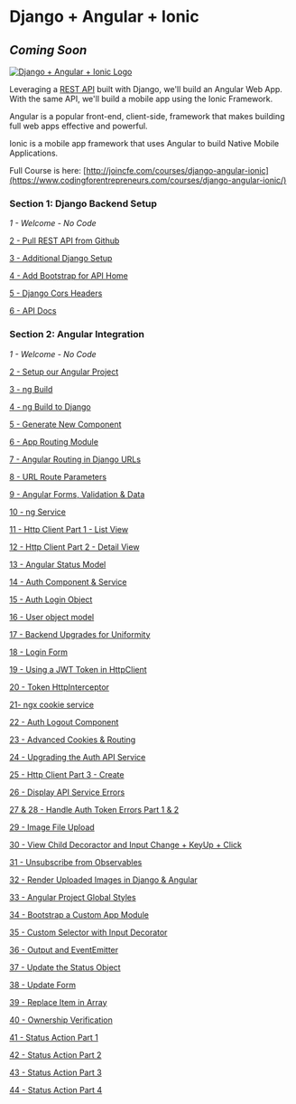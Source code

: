 # Django + Angular + Ionic

## *Coming Soon*

[![Django + Angular + Ionic Logo](https://cfe2-static.s3-us-west-2.amazonaws.com/media/courses/django-angular-ionic/images/Django_Angular_Ionic.jpg)
](https://www.codingforentrepreneurs.com/courses/django-angular-ionic/)

Leveraging a [REST API](https://www.codingforentrepreneurs.com/courses/rest-api/) built with Django, we'll build an Angular Web App. With the same API, we'll build a mobile app using the Ionic Framework.

Angular is a popular front-end, client-side, framework that makes building full web apps effective and powerful.

Ionic is a mobile app framework that uses Angular to build Native Mobile Applications.


Full Course is here: [http://joincfe.com/courses/django-angular-ionic](https://www.codingforentrepreneurs.com/courses/django-angular-ionic/)



### Section 1: Django Backend Setup
*1 - Welcome - No Code*

[2 - Pull REST API from Github](../../tree/b98406978163fc162085d4fe2f658820d5b6ac06/)

[3 - Additional Django Setup](../../tree/1e082d0d817d7d5e82264d1dfbd40d6b130302ef/)

[4 - Add Bootstrap for API Home](../../tree/1fbaf30787a11ee919dae5ef1213a8a207e004d2/)

[5 - Django Cors Headers](../../tree/fee8980b4461f83dc878ae79971f9d0e7ba0f618/)

[6 - API Docs](../../tree/65f74b19ea8e43a5b001a100a0fb151c8265892f/)



### Section 2: Angular Integration

*1 - Welcome - No Code*

[2 - Setup our Angular Project](../../tree/b8ec1ef99a82fa797dd72266d7c8a3c27abd0f11/)

[3 - ng Build](../../tree/54eb43a1b2c36125483c2528828364a8cadc78ae/)

[4 - ng Build to Django](../../tree/358067b31213bfc33329c070bb8c1bb8dc7bbe62/)

[5 - Generate New Component](../../tree/5eacc98c99f5f813ded380cb89ebe9c76fd88de0/)

[6 - App Routing Module](../../tree/b1cba91b8f7614679a304dd8d594fd5919d75335/)

[7 - Angular Routing in Django URLs](../../tree/47ccff21139ef78e2f371a92de3df9366e064403/)

[8 - URL Route Parameters](../../tree/75c3aee20239360c30e4b908d19bf51e9b4dc5af/)

[9 - Angular Forms, Validation & Data](../../tree/a7a65277e83f2bad8c1b59df846a744db41e98dd/)

[10 - ng Service](../../tree/f06ffc4d6c21963187f667b32e43e923bfc67193/)

[11 - Http Client Part 1 - List View](../../tree/dd40e76eeb4b93bde12df3a7af9ebdabc15123fc/)

[12 - Http Client Part 2 - Detail View](../../tree/bd3a4efdf7057353acdf81ec481890e59eab1815/)

[13 - Angular Status Model](../../tree/a9dc34a734a90fa58f3d0b77dc11759e73a01821/)

[14 - Auth Component & Service](../../tree/49aa9f8c49c7aa3092f4f48219ccebd121a03dbf/)

[15 - Auth Login Object](../../tree/c41fc32d34a16f6203088cae01ebcf6c973f0e66/)

[16 - User object model](../../tree/acd75977aa73406b9e095beebce5039e2e181ee3/)

[17 - Backend Upgrades for Uniformity](../../tree/5a21814cacde039df785ecca2c25112a94a7a83f/)

[18 - Login Form](../../tree/bfb97000ffe1e0b5857a51b22e280cc35ffc6f9e/)

[19 - Using a JWT Token in HttpClient](../../tree/9ce0a01694e81593520202924f249ee755b0fb3e/)

[20 - Token HttpInterceptor](../../tree/598c4fc55a49f67f360cc97600993707639a5eb3/)

[21- ngx cookie service](../../tree/5de21b1146bfe85b439add5727720a11bf752e1a/)

[22 - Auth Logout Component](../../tree/fb8c0612e63296f98e5e29dff3071fff3c5b5f83/)

[23 - Advanced Cookies & Routing](../../tree/ab2bb341427a826af2e0c6be792f6317dca7fc4b/)

[24 - Upgrading the Auth API Service](../../tree/262a9fd79ffc4c9d2d2ebd7c82282b410ab24335/)

[25 - Http Client Part 3 - Create](../../tree/7f52d10e65e1d6a9dfd7dfa69d46d5cedbd0e30f/)

[26 - Display API Service Errors](../../tree/0476f116719fafeabc93292bfb3f64e9194e0364/)

[27 & 28 - Handle Auth Token Errors Part 1 & 2](../../tree/e75a12e6ad437807b4411b1f7ef6e61b7d0f4fc1/)

[29 - Image File Upload](../../tree/05f3182ffcf3b9b41f5c548b32c4b55b97f9af3d/)

[30 - View Child Decoractor and Input Change + KeyUp + Click](../../tree/85246ec8bc18b6623c07ad71ab552af93e0637f2/)

[31 - Unsubscribe from Observables](../../tree/7331076d0ad3708143fac85b10f78b10afbb50a2/)

[32 - Render Uploaded Images in Django & Angular](../../tree/76f557c5d25d2ee181721e275f42b01d204a8b75/)

[33 - Angular Project Global Styles](../../tree/0458c471b7896eb229c2f3edd5d86fdd36646fc9/)

[34 - Bootstrap a Custom App Module](../../tree/05d81431f49f1d47b727d4878e087d31ccb9462e/)

[35 - Custom Selector with Input Decorator](../../tree/dff9aa23924dda5c9454932ac70ace671846dfa4/)

[36 - Output and EventEmitter](../../tree/b5677aa3a8f9d6e99bd21c78e629315e8143cc88/)

[37 - Update the Status Object](../../tree/5b7b3ed6603bd6a5c346376eff103a4ebbf19714/)

[38 - Update Form](../../tree/879f7a1f9f42ae1adc27ae9d1f8864033b678119/)

[39 - Replace Item in Array](../../tree/aeec0840c4ca881a25d570daa56d8802b2baf907/)

[40 - Ownership Verification](../../tree/ae954008c059519c434c25eb4bb529f37b5cce24/)

[41 - Status Action Part 1](../../tree/93f4d1a34a916118de4d71cbcb3228a95d73796f/)

[42 - Status Action Part 2](../../tree/a762ecb9863c46c7aa4d636160bd1a800b82afe4/)

[43 - Status Action Part 3](../../tree/7c181e0e2f98c6d8e52e3dc36ffc5d477622def3/)

[44 - Status Action Part 4](../../tree/aa75e760f51def94c5b3baee4411bf8850a91c06/)

